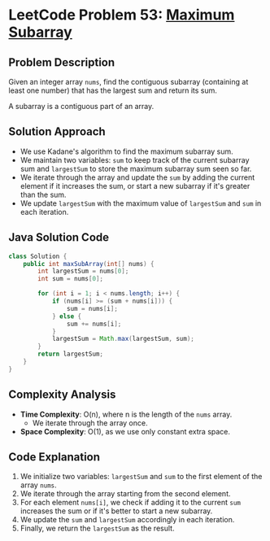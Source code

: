 # LeetCode Problem 53: [Maximum Subarray](https://leetcode.com/problems/maximum-subarray/)

## Problem Description
Given an integer array `nums`, find the contiguous subarray (containing at least one number) that has the largest sum and return its sum.

A subarray is a contiguous part of an array.

## Solution Approach
- We use Kadane's algorithm to find the maximum subarray sum.
- We maintain two variables: `sum` to keep track of the current subarray sum and `largestSum` to store the maximum subarray sum seen so far.
- We iterate through the array and update the `sum` by adding the current element if it increases the sum, or start a new subarray if it's greater than the sum.
- We update `largestSum` with the maximum value of `largestSum` and `sum` in each iteration.

## Java Solution Code

```java
class Solution {
    public int maxSubArray(int[] nums) {
        int largestSum = nums[0];
        int sum = nums[0];

        for (int i = 1; i < nums.length; i++) {
            if (nums[i] >= (sum + nums[i])) {
                sum = nums[i];
            } else {
                sum += nums[i];
            }
            largestSum = Math.max(largestSum, sum);
        }
        return largestSum;
    }
}
```

## Complexity Analysis
- **Time Complexity**: O(n), where n is the length of the `nums` array.
  - We iterate through the array once.
- **Space Complexity**: O(1), as we use only constant extra space.

## Code Explanation
1. We initialize two variables: `largestSum` and `sum` to the first element of the array `nums`.
2. We iterate through the array starting from the second element.
3. For each element `nums[i]`, we check if adding it to the current `sum` increases the sum or if it's better to start a new subarray.
4. We update the `sum` and `largestSum` accordingly in each iteration.
5. Finally, we return the `largestSum` as the result.
